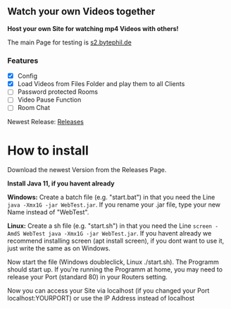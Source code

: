 <h2>Watch your own Videos together </h2>

 **Host your own Site for watching mp4 Videos with others!**
 
 The main Page for testing is [s2.bytephil.de](https://s2.bytephil.de)
 
<h3>Features</h3>

- [x] Config
- [x] Load Videos from Files Folder and play them to all Clients
- [ ] Password protected Rooms
- [ ] Video Pause Function
- [ ] Room Chat

Newest Release:
[Releases](https://github.com/BytePhilHD/UploadServer/releases)

<h1>How to install</h1>
Download the newest Version from the Releases Page.

**Install Java 11, if you havent already**

**Windows:** Create a batch file (e.g. "start.bat") in that you need the Line 
`java -Xmx1G -jar WebTest.jar`. If you rename your .jar file, type your new Name
instead of "WebTest". 

**Linux:** Create a sh file (e.g. "start.sh") in that you need the Line
`screen -AmdS WebTest java -Xmx1G -jar WebTest.jar`. If you havent already we recommend
installing screen (apt install screen), if you dont want to use it, just write the same as on Windows.

Now start the file (Windows doubleclick, Linux ./start.sh). The Programm should start up.
If you're running the Programm at home, you may need to release your Port (standard 80) in your
Routers setting.

Now you can access your Site via localhost (if you changed your Port localhost:YOURPORT) or
use the IP Address instead of localhost


